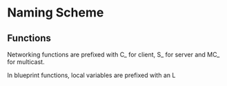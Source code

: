 # Naming Scheme

## Functions
Networking functions are prefixed with C_ for client, S_ for server and MC_ for multicast.

In blueprint functions, local variables are prefixed with an L
